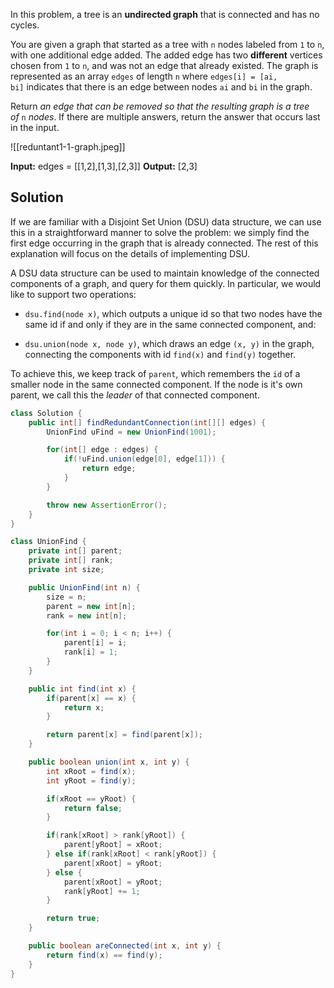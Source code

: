 
In this problem, a tree is an **undirected graph** that is connected and has no cycles.

You are given a graph that started as a tree with `n` nodes labeled from `1` to `n`, with one additional edge added. The added edge has two **different** vertices chosen from `1` to `n`, and was not an edge that already existed. The graph is represented as an array `edges` of length `n` where `edges[i] = [ai, bi]` indicates that there is an edge between nodes `ai` and `bi` in the graph.

Return _an edge that can be removed so that the resulting graph is a tree of_ `n` _nodes_. If there are multiple answers, return the answer that occurs last in the input.

![[reduntant1-1-graph.jpeg]]

**Input:** edges = [[1,2],[1,3],[2,3]]
**Output:** [2,3]

## Solution

If we are familiar with a Disjoint Set Union (DSU) data structure, we can use this in a straightforward manner to solve the problem: we simply find the first edge occurring in the graph that is already connected. The rest of this explanation will focus on the details of implementing DSU.

A DSU data structure can be used to maintain knowledge of the connected components of a graph, and query for them quickly. In particular, we would like to support two operations:

- `dsu.find(node x)`, which outputs a unique id so that two nodes have the same id if and only if they are in the same connected component, and:
    
- `dsu.union(node x, node y)`, which draws an edge `(x, y)` in the graph, connecting the components with id `find(x)` and `find(y)` together.
    

To achieve this, we keep track of `parent`, which remembers the `id` of a smaller node in the same connected component. If the node is it's own parent, we call this the _leader_ of that connected component.

```java
class Solution {
    public int[] findRedundantConnection(int[][] edges) {
        UnionFind uFind = new UnionFind(1001);

        for(int[] edge : edges) {
            if(!uFind.union(edge[0], edge[1])) {
                return edge;
            }
        }

        throw new AssertionError();
    }
}

class UnionFind {
    private int[] parent;
    private int[] rank;
    private int size;

    public UnionFind(int n) {
        size = n;
        parent = new int[n];
        rank = new int[n];

        for(int i = 0; i < n; i++) {
            parent[i] = i;
            rank[i] = 1;
        }
    }

    public int find(int x) {
        if(parent[x] == x) {
            return x;
        }

        return parent[x] = find(parent[x]);
    }

    public boolean union(int x, int y) {
        int xRoot = find(x);
        int yRoot = find(y);

        if(xRoot == yRoot) {
            return false;
        }

        if(rank[xRoot] > rank[yRoot]) {
            parent[yRoot] = xRoot;
        } else if(rank[xRoot] < rank[yRoot]) {
            parent[xRoot] = yRoot;
        } else {
            parent[xRoot] = yRoot;
            rank[yRoot] += 1;
        }

        return true;
    }

    public boolean areConnected(int x, int y) {
        return find(x) == find(y);
    }
}
```


